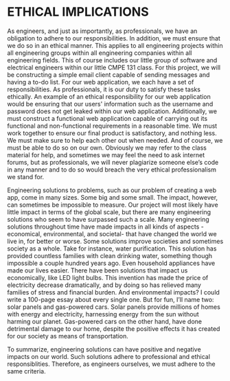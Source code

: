 # ETHICAL IMPLICATIONS

   As engineers, and just as importantly, as professionals, we have an obligation to adhere to our responsibilities. In addition, we must ensure that we do 
  so in an ethical manner. This applies to all engineering projects within all engineering groups within all engineering companies within all engineering 
  fields. This of course includes our little group of software and electrical engineers within our little CMPE 131 class. For this project, we will be 
  constructing a simple email client capable of sending messages and having a to-do list. For our web application, we each have a set of responsibilities. 
  As professionals, it is our duty to satisfy these tasks ethically. An example of an ethical responsibility for our web application would be ensuring that
  our users' information such as the username and password does not get leaked within our web application. Additionally, we must construct a functional web    application capable of carrying out its functional and non-functional requirements in a reasonable time. We must work together to  ensure our final product is    satisfactory, and nothing less. We must make sure to help each other out when needed. And of course, we must be able to do so on our own. Obviously we may
  refer to the  class material for help, and sometimes we may feel the need to ask internet forums, but as professionals, we will never plagiarize someone 
  else’s code in any manner and to do so would breach the very ethical professionalism we stand for. 
  
   Engineering solutions to problems, such as our problem of creating a web app, come in many sizes. Some big and some small. The impact, however, can 
  sometimes be impossible to measure. Our project will most likely have little impact in terms of the global scale, but there are many engineering 
  solutions who seem to have surpassed such a scale. Many engineering solutions throughout time have made impacts in all kinds of aspects - economical, 
  environmental, and societal- that have changed the world we live in, for better or worse. Some solutions improve societies and sometimes society as a 
  whole. Take for instance, water purification. This solution has provided countless families with clean drinking water, something though impossible a 
  couple hundred years ago. Even household appliances have made our lives easier. There have been solutions that impact us economically, like LED light
  bulbs. This invention has made the price of electricity decrease dramatically, and by doing so has relieved many families of stress and financial 
  burden.  And environmental impacts? I could write a 100-page essay about every single one. But for fun, I’ll name two: solar panels and gas-powered 
  cars. Solar panels provide millions of homes with energy and electricity, harnessing energy from the sun without harming our planet. Gas-powered cars 
  on the other hand, have done detrimental damage to our home, despite the positive effects it has created for our society as means of transportation. 
    
   To summarize, engineering solutions can have positive and negative impacts on our world. Such solutions adhere to professional and ethical 
  responsiblities. Therefore, as engineers ourselves, we must adhere to the same criteria. 

